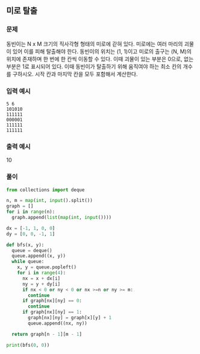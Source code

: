 ## 미로 탈출

### 문제

동빈이는 N x M 크기의 직사각형 형태의 미로에 갇혀 있다. 미로에는 여러 마리의 괴물이 있어 이를 피해 탈출해야 한다. 동빈이의 위치는 (1, 1)이고 미로의 출구는 (N, M)의 위치에 존재하며 한 번에 한 칸씩 이동할 수 있다. 이때 괴물이 있는 부분은 0으로, 없는 부분은 1로 표시되어 있다. 이때 동빈이가 탈출하기 위해 움직여야 하는 최소 칸의 개수를 구하시오. 시작 칸과 마지막 칸을 모두 포함해서 계산한다.

### 입력 예시

```
5 6
101010
111111
000001
111111
111111
```

### 출력 예시

10

### 풀이

```py
from collections import deque

n, m = map(int, input().split())
graph = []
for i in range(n):
  graph.append(list(map(int, input())))

dx = [-1, 1, 0, 0]
dy = [0, 0, -1, 1]

def bfs(x, y):
  queue = deque()
  queue.append((x, y))
  while queue:
    x, y = queue.popleft()
    for i in range(4):
      nx = x + dx[i]
      ny = y + dy[i]
      if nx < 0 or ny < 0 or nx >=n or ny >= m:
        continue
      if graph[nx][ny] == 0:
        continue
      if graph[nx][ny] == 1:
        graph[nx][ny] = graph[x][y] + 1
        queue.append((nx, ny))

  return graph[n - 1][m - 1]

print(bfs(0, 0))
```
